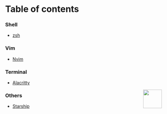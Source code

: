 # Table of contents

### Shell
- [zsh](https://github.com/riceset/dotfiles/blob/main/.zshrc)

### Vim
- [Nvim](https://github.com/riceset/dotfiles/blob/main/.config/nvim/)

### Terminal

- [Alacritty](https://github.com/riceset/dotfiles/blob/main/.config/alacritty/alacritty.yml)

<a href="https://github.com/riceset/"><img align='right' src='https://user-images.githubusercontent.com/48802655/110702518-5fc7a700-81d1-11eb-9bff-35a31eb4f6d0.gif' width='60'></a>

### Others
- [Starship](https://github.com/riceset/dotfiles/blob/main/.config/starship.toml)

